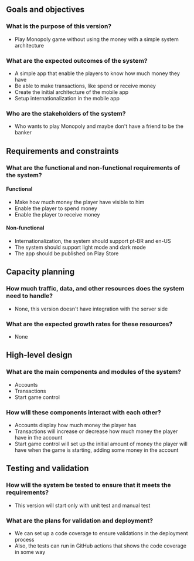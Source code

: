 ## Goals and objectives

### What is the purpose of this version?
- Play Monopoly game without using the money with a simple system architecture

### What are the expected outcomes of the system?
- A simple app that enable the players to know how much money they have
- Be able to make transactions, like spend or receive money
- Create the initial architecture of the mobile app
- Setup internationalization in the mobile app

### Who are the stakeholders of the system?
- Who wants to play Monopoly and maybe don't have a friend to be the banker 

## Requirements and constraints
    
### What are the functional and non-functional requirements of the system?

#### Functional
- Make how much money the player have visible to him
- Enable the player to spend money
- Enable the player to receive money

#### Non-functional
- Internationalization, the system should support pt-BR and en-US
- The system should support light mode and dark mode
- The app should be published on Play Store

## Capacity planning
    
### How much traffic, data, and other resources does the system need to handle?
- None, this version doesn't have integration with the server side

### What are the expected growth rates for these resources?
- None

## High-level design
    
### What are the main components and modules of the system?
- Accounts 
- Transactions 
- Start game control

### How will these components interact with each other?
- Accounts display how much money the player has
- Transactions will increase or decrease how much money the player have in the account
- Start game control will set up the initial amount of money the player will have when the game is starting, adding some money in the account

## Testing and validation
    
### How will the system be tested to ensure that it meets the requirements?
- This version will start only with unit test and manual test

### What are the plans for validation and deployment?
- We can set up a code coverage to ensure validations in the deployment process
- Also, the tests can run in GitHub actions that shows the code coverage in some way